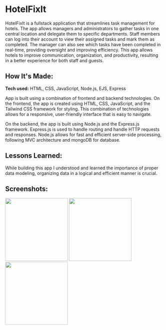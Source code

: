 # HotelFixIt

HotelFixIt is a fullstack application that streamlines task management for hotels. The app allows managers and administrators to gather tasks in one central location and delegate them to specific departments. Staff members can log into their account to view their assigned tasks and mark them as completed. The manager can also see which tasks have been completed in real-time, providing oversight and improving efficiency. This app allows hotels to improve communication, organization, and productivity, resulting in a better experience for both staff and guests.

## How It's Made:

**Tech used:** HTML, CSS, JavaScript, Node.js, EJS, Express


App is built using a combination of frontend and backend technologies. On the frontend, the app is created using HTML, CSS, JavaScript, and the Tailwind CSS framework for styling. This combination of technologies allows for a responsive, user-friendly interface that is easy to navigate.

On the backend, the app is built using Node.js and the Express.js framework. Express.js is used to handle routing and handle HTTP requests and responses. Node.js allows for fast and efficient server-side processing, following MVC architecture and mongoDB for database.



## Lessons Learned:

While building this app I understood and learned the importance of proper data modeling, organizing data in a logical and efficient manner is crucial.

## Screenshots:

<div style="display:inline-block;">
  <img src="https://user-images.githubusercontent.com/96948675/214792112-3032017e-9dc8-4b35-81e0-0933582c5950.png" width="200" height="200">
  <img src="https://user-images.githubusercontent.com/96948675/214792119-36a9e774-ce05-4c30-b969-20f37fcb5375.png" width="200" height="200">
  <img src="https://user-images.githubusercontent.com/96948675/214792123-bd957c91-0f65-4ab5-931c-0ab9f0ccf0de.png" width="200" height="200">
</div>



<!-- ## Examples:

Take a look at these couple examples that I have in my own portfolio: -->

<!-- **Palettable:** https://github.com/alecortega/palettable

**Twitter Battle:** https://github.com/alecortega/twitter-battle

**Patch Panel:** https://github.com/alecortega/patch-panel -->
